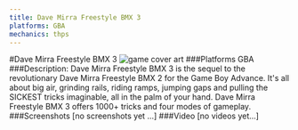```yaml
---
title: Dave Mirra Freestyle BMX 3
platforms: GBA
mechanics: thps
---
```

#Dave Mirra Freestyle BMX 3
![game cover art](//images.igdb.com/igdb/image/upload/t_cover_big/pw9pay2raost8jycijin.jpg "Logo Title Text 1")
###Platforms
GBA
###Description:
Dave Mirra Freestyle BMX 3 is the sequel to the revolutionary Dave Mirra Freestyle BMX 2 for the Game Boy Advance. It's all about big air, grinding rails, riding ramps, jumping gaps and pulling the SICKEST tricks imaginable, all in the palm of your hand. Dave Mirra Freestyle BMX 3 offers 1000+ tricks and four modes of gameplay.
###Screenshots
[no screenshots yet ...]
###Video
[no videos yet...]
